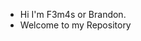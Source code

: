 - Hi I'm F3m4s or Brandon.
- Welcome to my Repository

<!---
F3m4s/F3m4s is a ✨ special ✨ repository because its `README.md` (this file) appears on your GitHub profile.
You can click the Preview link to take a look at your changes.
--->
